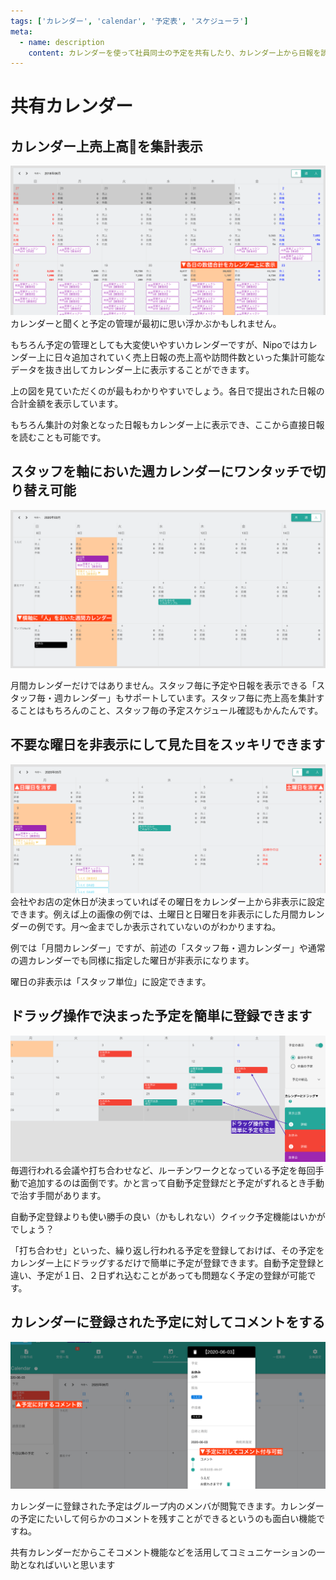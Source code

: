 ```yaml
---
tags: ['カレンダー', 'calendar', '予定表', 'スケジューラ']
meta:
  - name: description
    content: カレンダーを使って社員同士の予定を共有したり、カレンダー上から日報を読んだりすることが出来ます
---
```

# 共有カレンダー<Badge text="一部GOLD限定" type="warning" />

## カレンダー上売上高を集計表示
![](./calendar/c1.png)
カレンダーと聞くと予定の管理が最初に思い浮かぶかもしれません。

もちろん予定の管理としても大変使いやすいカレンダーですが、Nipoではカレンダー上に日々追加されていく売上日報の売上高や訪問件数といった集計可能なデータを抜き出してカレンダー上に表示することができます。

上の図を見ていただくのが最もわかりやすいでしょう。各日で提出された日報の合計金額を表示しています。

もちろん集計の対象となった日報もカレンダー上に表示でき、ここから直接日報を読むことも可能です。


## スタッフを軸においた週カレンダーにワンタッチで切り替え可能
![](./calendar/c2.png)

月間カレンダーだけではありません。スタッフ毎に予定や日報を表示できる「スタッフ毎・週カレンダー」もサポートしています。スタッフ毎に売上高を集計することはもちろんのこと、スタッフ毎の予定スケジュール確認もかんたんです。

## 不要な曜日を非表示にして見た目をスッキリできます
![](./calendar/c3.png)
会社やお店の定休日が決まっていればその曜日をカレンダー上から非表示に設定できます。例えば上の画像の例では、土曜日と日曜日を非表示にした月間カレンダーの例です。月〜金までしか表示されていないのがわかりますね。

例では「月間カレンダー」ですが、前述の「スタッフ毎・週カレンダー」や通常の週カレンダーでも同様に指定した曜日が非表示になります。

曜日の非表示は「スタッフ単位」に設定できます。

## ドラッグ操作で決まった予定を簡単に登録できます
![](./calendar/c4.png)
毎週行われる会議や打ち合わせなど、ルーチンワークとなっている予定を毎回手動で追加するのは面倒です。かと言って自動予定登録だと予定がずれるとき手動で治す手間があります。

自動予定登録よりも使い勝手の良い（かもしれない）クイック予定機能はいかがでしょう？

「打ち合わせ」といった、繰り返し行われる予定を登録しておけば、その予定をカレンダー上にドラッグするだけで簡単に予定が登録できます。自動予定登録と違い、予定が１日、２日ずれ込むことがあっても問題なく予定の登録が可能です。

## カレンダーに登録された予定に対してコメントをする
![](./calendar/c5.png)

カレンダーに登録された予定はグループ内のメンバが閲覧できます。カレンダーの予定にたいして何らかのコメントを残すことができるというのも面白い機能ですね。

共有カレンダーだからこそコメント機能などを活用してコミュニケーションの一助となればいいと思います
